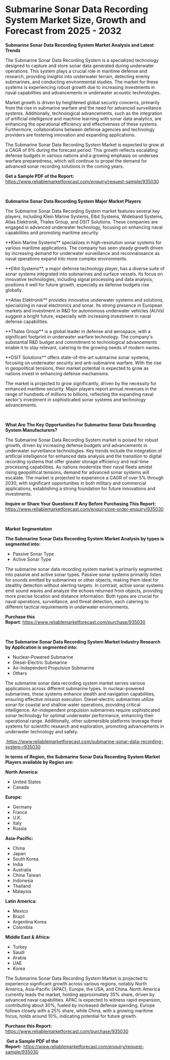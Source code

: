 <p><h1>Submarine Sonar Data Recording System Market Size, Growth and Forecast from 2025 - 2032</h1></p><p><strong>Submarine Sonar Data Recording System Market Analysis and Latest Trends</strong></p>
<p><p>The Submarine Sonar Data Recording System is a specialized technology designed to capture and store sonar data generated during underwater operations. This system plays a crucial role in maritime defense and research, providing insights into underwater terrain, detecting enemy submarines, and conducting environmental studies. The market for these systems is experiencing robust growth due to increasing investments in naval capabilities and advancements in underwater acoustic technologies.</p><p>Market growth is driven by heightened global security concerns, primarily from the rise in submarine warfare and the need for advanced surveillance systems. Additionally, technological advancements, such as the integration of artificial intelligence and machine learning with sonar data analytics, are enhancing the operational efficiency and effectiveness of these systems. Furthermore, collaborations between defense agencies and technology providers are fostering innovation and expanding applications.</p><p>The Submarine Sonar Data Recording System Market is expected to grow at a CAGR of 9% during the forecast period. This growth reflects escalating defense budgets in various nations and a growing emphasis on undersea warfare preparedness, which will continue to propel the demand for advanced sonar recording solutions in the coming years.</p></p>
<p><strong>Get a Sample PDF of the Report:&nbsp;</strong> <a href="https://www.reliablemarketforecast.com/enquiry/request-sample/935030?utm_campaign=3616&utm_medium=2&utm_source=Github&utm_content=ia&utm_term=18042025&utm_id=submarine-sonar-data-recording-system">https://www.reliablemarketforecast.com/enquiry/request-sample/935030</a></p>
<p>&nbsp;</p>
<p><strong>Submarine Sonar Data Recording System Major Market Players</strong></p>
<p><p>The Submarine Sonar Data Recording System market features several key players, including Klein Marine Systems, Elbit Systems, Wideband Systems, Atlas Elektronik, Thales Group, and DSIT Solutions. These companies are engaged in advanced underwater technology, focusing on enhancing naval capabilities and promoting maritime security.</p><p>**Klein Marine Systems** specializes in high-resolution sonar systems for various maritime applications. The company has seen steady growth driven by increasing demand for underwater surveillance and reconnaissance as naval operations expand into more complex environments.</p><p>**Elbit Systems**, a major defense technology player, has a diverse suite of sonar systems integrated into submarines and surface vessels. Its focus on innovative technologies, including signal processing and data analysis, positions it well for future growth, especially as defense budgets rise globally.</p><p>**Atlas Elektronik** provides innovative underwater systems and solutions, specializing in naval electronics and sonar. Its strong presence in European markets and investment in R&D for autonomous underwater vehicles (AUVs) suggest a bright future, especially with increasing investment in naval defense capabilities.</p><p>**Thales Group** is a global leader in defense and aerospace, with a significant footprint in underwater warfare technology. The company's substantial R&D budget and commitment to technological advancements enable it to stay relevant, catering to the growing needs of modern navies.</p><p>**DSIT Solutions** offers state-of-the-art submarine sonar systems, focusing on underwater security and anti-submarine warfare. With the rise in geopolitical tensions, their market potential is expected to grow as nations invest in enhancing defense mechanisms.</p><p>The market is projected to grow significantly, driven by the necessity for enhanced maritime security. Major players report annual revenues in the range of hundreds of millions to billions, reflecting the expanding naval sector's investment in sophisticated sonar systems and technology advancements.</p></p>
<p>&nbsp;</p>
<p><strong>What Are The Key Opportunities For Submarine Sonar Data Recording System Manufacturers?</strong></p>
<p><p>The Submarine Sonar Data Recording System market is poised for robust growth, driven by increasing defense budgets and advancements in underwater surveillance technologies. Key trends include the integration of artificial intelligence for enhanced data analysis and the transition to digital recording systems that offer greater storage efficiency and real-time processing capabilities. As nations modernize their naval fleets amidst rising geopolitical tensions, demand for advanced sonar systems will escalate. The market is projected to experience a CAGR of over 5% through 2030, with significant opportunities in both military and commercial applications, establishing a strong foundation for future innovations and investments.</p></p>
<p><strong>Inquire or Share Your Questions If Any Before Purchasing This Report:</strong> <a href="https://www.reliablemarketforecast.com/enquiry/pre-order-enquiry/935030?utm_campaign=3616&utm_medium=2&utm_source=Github&utm_content=ia&utm_term=18042025&utm_id=submarine-sonar-data-recording-system">https://www.reliablemarketforecast.com/enquiry/pre-order-enquiry/935030</a></p>
<p>&nbsp;</p>
<p><strong>Market Segmentation</strong></p>
<p><strong>The Submarine Sonar Data Recording System Market Analysis by types is segmented into:</strong></p>
<p><ul><li>Passive Sonar Type</li><li>Active Sonar Type</li></ul></p>
<p><p>The submarine sonar data recording system market is primarily segmented into passive and active sonar types. Passive sonar systems primarily listen for sounds emitted by submarines or other objects, making them ideal for stealthy detection without alerting targets. In contrast, active sonar systems emit sound waves and analyze the echoes returned from objects, providing more precise location and distance information. Both types are crucial for naval operations, surveillance, and threat detection, each catering to different tactical requirements in underwater environments.</p></p>
<p><strong>Purchase this Report:&nbsp;</strong><a href="https://www.reliablemarketforecast.com/purchase/935030?utm_campaign=3616&utm_medium=2&utm_source=Github&utm_content=ia&utm_term=18042025&utm_id=submarine-sonar-data-recording-system">https://www.reliablemarketforecast.com/purchase/935030</a></p>
<p>&nbsp;</p>
<p><strong>The Submarine Sonar Data Recording System Market Industry Research by Application is segmented into:</strong></p>
<p><ul><li>Nuclear-Powered Submarine</li><li>Diesel-Electric Submarine</li><li>Air-Independent Propulsion Submarine</li><li>Others</li></ul></p>
<p><p>The submarine sonar data recording system market serves various applications across different submarine types. In nuclear-powered submarines, these systems enhance stealth and navigation capabilities, ensuring effective mission execution. Diesel-electric submarines utilize sonar for coastal and shallow water operations, providing critical intelligence. Air-independent propulsion submarines require sophisticated sonar technology for optimal underwater performance, enhancing their operational range. Additionally, other submersible platforms leverage these systems for scientific research and exploration, promoting advancements in underwater technology and safety.</p></p>
<p><a href="https://www.reliablemarketforecast.com/submarine-sonar-data-recording-system-r935030?utm_campaign=3616&utm_medium=2&utm_source=Github&utm_content=ia&utm_term=18042025&utm_id=submarine-sonar-data-recording-system">&nbsp;https://www.reliablemarketforecast.com/submarine-sonar-data-recording-system-r935030</a></p>
<p><strong>In terms of Region, the Submarine Sonar Data Recording System Market Players available by Region are:</strong></p>
<p>
    <p> <strong> North America: </strong>
        <ul>
            <li>United States</li>
            <li>Canada</li>
        </ul>
        </p> 
    <p> <strong> Europe: </strong>
        <ul>
            <li>Germany</li>
            <li>France</li>
            <li>U.K.</li>
            <li>Italy</li>
            <li>Russia</li>
        </ul>
        </p> 
    <p> <strong> Asia-Pacific: </strong>
        <ul>
            <li>China</li>
            <li>Japan</li>
            <li>South Korea</li>
            <li>India</li>
            <li>Australia</li>
            <li>China Taiwan</li>
            <li>Indonesia</li>
            <li>Thailand</li>
            <li>Malaysia</li>
        </ul>
        </p> 
    <p> <strong> Latin America: </strong>
        <ul>
            <li>Mexico</li>
            <li>Brazil</li>
            <li>Argentina Korea</li>
            <li>Colombia</li>
        </ul>
        </p> 
    <p> <strong> Middle East & Africa: </strong>
        <ul>
            <li>Turkey</li>
            <li>Saudi</li>
            <li>Arabia</li>
            <li>UAE</li>
            <li>Korea</li>
        </ul>
    </p>
    </p>
<p><p>The Submarine Sonar Data Recording System Market is projected to experience significant growth across various regions, notably North America, Asia-Pacific (APAC), Europe, the USA, and China. North America currently leads the market, holding approximately 35% share, driven by advanced naval capabilities. APAC is expected to witness rapid expansion, contributing about 30%, fueled by increased defense spending. Europe follows closely with a 25% share, while China, with a growing maritime focus, holds around 10%, indicating potential for future growth.</p></p>
<p><strong>Purchase this Report: </strong><a href="https://www.reliablemarketforecast.com/purchase/935030?utm_campaign=3616&utm_medium=2&utm_source=Github&utm_content=ia&utm_term=18042025&utm_id=submarine-sonar-data-recording-system">https://www.reliablemarketforecast.com/purchase/935030</a></p>
<p>&nbsp;<strong>Get a Sample PDF of the Report:&nbsp;&nbsp;</strong><a href="https://www.reliablemarketforecast.com/enquiry/request-sample/935030?utm_campaign=3616&utm_medium=2&utm_source=Github&utm_content=ia&utm_term=18042025&utm_id=submarine-sonar-data-recording-system">https://www.reliablemarketforecast.com/enquiry/request-sample/935030</a></p>
<p><strong></strong></p>
<p><p></p><p></p><p></p></p>